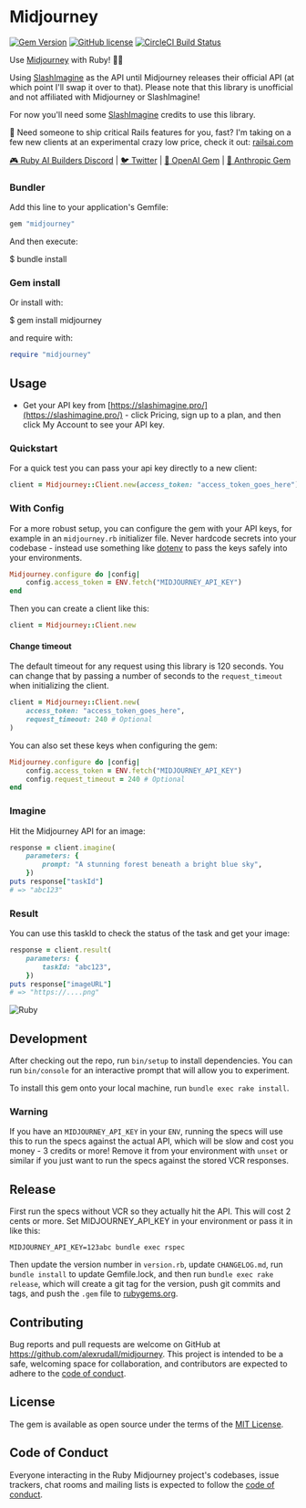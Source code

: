 # Midjourney

[![Gem Version](https://badge.fury.io/rb/midjourney.svg)](https://badge.fury.io/rb/midjourney)
[![GitHub license](https://img.shields.io/badge/license-MIT-blue.svg)](https://github.com/alexrudall/midjourney/blob/main/LICENSE.txt)
[![CircleCI Build Status](https://circleci.com/gh/alexrudall/midjourney.svg?style=shield)](https://circleci.com/gh/alexrudall/midjourney)

Use [Midjourney](https://www.midjourney.com/) with Ruby! 🤖🌌

Using [SlashImagine](https://slashimagine.pro/docs) as the API until Midjourney releases their official API (at which point I'll swap it over to that). Please note that this library is unofficial and not affiliated with Midjourney or SlashImagine!

For now you'll need some [SlashImagine](https://slashimagine.pro/pricing) credits to use this library.

🚢 Need someone to ship critical Rails features for you, fast? I'm taking on a few new clients at an experimental crazy low price, check it out: [railsai.com](https://railsai.com?utm_source=midjourney&utm_medium=readme&utm_id=26072023)

[🎮 Ruby AI Builders Discord](https://discord.gg/k4Uc224xVD) | [🐦 Twitter](https://twitter.com/alexrudall) | [🤖 OpenAI Gem](https://github.com/alexrudall/ruby-openai) | [🧠 Anthropic Gem](https://github.com/alexrudall/anthropic)

### Bundler

Add this line to your application's Gemfile:

```ruby
gem "midjourney"
```

And then execute:

$ bundle install

### Gem install

Or install with:

$ gem install midjourney

and require with:

```ruby
require "midjourney"
```

## Usage

- Get your API key from [https://slashimagine.pro/](https://slashimagine.pro/) - click Pricing, sign up to a plan, and then click My Account to see your API key.

### Quickstart

For a quick test you can pass your api key directly to a new client:

```ruby
client = Midjourney::Client.new(access_token: "access_token_goes_here")
```

### With Config

For a more robust setup, you can configure the gem with your API keys, for example in an `midjourney.rb` initializer file. Never hardcode secrets into your codebase - instead use something like [dotenv](https://github.com/motdotla/dotenv) to pass the keys safely into your environments.

```ruby
Midjourney.configure do |config|
    config.access_token = ENV.fetch("MIDJOURNEY_API_KEY")
end
```

Then you can create a client like this:

```ruby
client = Midjourney::Client.new
```

#### Change timeout

The default timeout for any request using this library is 120 seconds. You can change that by passing a number of seconds to the `request_timeout` when initializing the client.

```ruby
client = Midjourney::Client.new(
    access_token: "access_token_goes_here",
    request_timeout: 240 # Optional
)
```

You can also set these keys when configuring the gem:

```ruby
Midjourney.configure do |config|
    config.access_token = ENV.fetch("MIDJOURNEY_API_KEY")
    config.request_timeout = 240 # Optional
end
```

### Imagine

Hit the Midjourney API for an image:

```ruby
response = client.imagine(
    parameters: {
        prompt: "A stunning forest beneath a bright blue sky",
    })
puts response["taskId"]
# => "abc123"
```

### Result

You can use this taskId to check the status of the task and get your image:

```ruby
response = client.result(
    parameters: {
        taskId: "abc123",
    })
puts response["imageURL"]
# => "https://....png"
```

![Ruby](https://i.ibb.co/gWHG7S8/stunning-forest.png)

## Development

After checking out the repo, run `bin/setup` to install dependencies. You can run `bin/console` for an interactive prompt that will allow you to experiment.

To install this gem onto your local machine, run `bundle exec rake install`.

### Warning

If you have an `MIDJOURNEY_API_KEY` in your `ENV`, running the specs will use this to run the specs against the actual API, which will be slow and cost you money - 3 credits or more! Remove it from your environment with `unset` or similar if you just want to run the specs against the stored VCR responses.

## Release

First run the specs without VCR so they actually hit the API. This will cost 2 cents or more. Set MIDJOURNEY_API_KEY in your environment or pass it in like this:

```
MIDJOURNEY_API_KEY=123abc bundle exec rspec
```

Then update the version number in `version.rb`, update `CHANGELOG.md`, run `bundle install` to update Gemfile.lock, and then run `bundle exec rake release`, which will create a git tag for the version, push git commits and tags, and push the `.gem` file to [rubygems.org](https://rubygems.org).

## Contributing

Bug reports and pull requests are welcome on GitHub at <https://github.com/alexrudall/midjourney>. This project is intended to be a safe, welcoming space for collaboration, and contributors are expected to adhere to the [code of conduct](https://github.com/alexrudall/midjourney/blob/main/CODE_OF_CONDUCT.md).

## License

The gem is available as open source under the terms of the [MIT License](https://opensource.org/licenses/MIT).

## Code of Conduct

Everyone interacting in the Ruby Midjourney project's codebases, issue trackers, chat rooms and mailing lists is expected to follow the [code of conduct](https://github.com/alexrudall/midjourney/blob/main/CODE_OF_CONDUCT.md).
